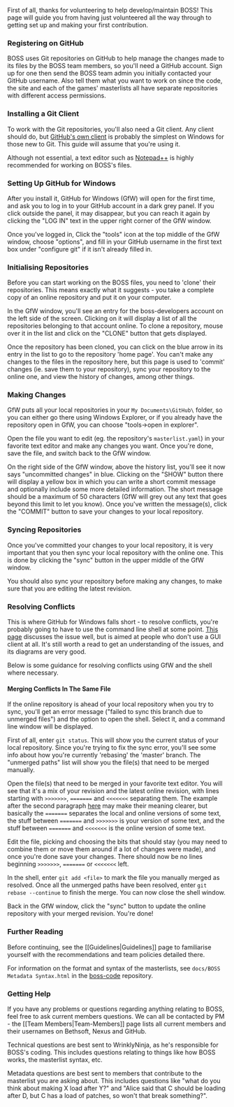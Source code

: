 First of all, thanks for volunteering to help develop/maintain BOSS! This page will guide you from having just volunteered all the way through to getting set up and making your first contribution.

### Registering on GitHub

BOSS uses Git repositories on GitHub to help manage the changes made to its files by the BOSS team members, so you'll need a GitHub account. Sign up for one then send the BOSS team admin you initially contacted your GitHub username. Also tell them what you want to work on since the code, the site and each of the games' masterlists all have separate repositories with different access permissions.

### Installing a Git Client

To work with the Git repositories, you'll also need a Git client. Any client should do, but [GitHub's own client](http://windows.github.com/) is probably the simplest on Windows for those new to Git. This guide will assume that you're using it.

Although not essential, a text editor such as [Notepad++](http://notepad-plus-plus.org/) is highly recommended for working on BOSS's files.

### Setting Up GitHub for Windows

After you install it, GitHub for Windows (GfW) will open for the first time, and ask you to log in to your GitHub account in a dark grey panel. If you click outside the panel, it may disappear, but you can reach it again by clicking the "LOG IN" text in the upper right corner of the GfW window.

Once you've logged in, Click the "tools" icon at the top middle of the GfW window, choose "options", and fill in your GitHub username in the first text box under "configure git" if it isn't already filled in.

### Initialising Repositories

Before you can start working on the BOSS files, you need to 'clone' their repositories. This means exactly what it suggests - you take a complete copy of an online repository and put it on your computer.

In the GfW window, you'll see an entry for the boss-developers account on the left side of the screen. Clicking on it will display a list of all the repositories belonging to that account online. To clone a repository, mouse over it in the list and click on the "CLONE" button that gets displayed.

Once the repository has been cloned, you can click on the blue arrow in its entry in the list to go to the repository 'home page'. You can't make any changes to the files in the repository here, but this page is used to 'commit' changes (ie. save them to your repository), sync your repository to the online one, and view the history of changes, among other things. 

### Making Changes

GfW puts all your local repositories in your `My Documents\GitHub\` folder, so you can either go there using Windows Explorer, or if you already have the repository open in GfW, you can choose "tools->open in explorer".

Open the file you want to edit (eg. the repository's `masterlist.yaml`) in your favorite text editor and make any changes you want. Once you're done, save the file, and switch back to the GfW window. 

On the right side of the GfW window, above the history list, you'll see it now says "uncommitted changes" in blue. Clicking on the "SHOW" button there will display a yellow box in which you can write a short commit message and optionally include some more detailed information. The short message should be a maximum of 50 characters (GfW will grey out any text that goes beyond this limit to let you know). Once you've written the message(s), click the "COMMIT" button to save your changes to your local repository.

### Syncing Repositories

Once you've committed your changes to your local repository, it is very important that you then sync your local repository with the online one. This is done by clicking the "sync" button in the upper middle of the GfW window.

You should also sync your repository before making any changes, to make sure that you are editing the latest revision.

### Resolving Conflicts

This is where GitHub for Windows falls short - to resolve conflicts, you're probably going to have to use the command line shell at some point. [This page](http://git-scm.com/book/en/Distributed-Git-Contributing-to-a-Project#Private-Small-Team) discusses the issue well, but is aimed at people who don't use a GUI client at all. It's still worth a read to get an understanding of the issues, and its diagrams are very good.

Below is some guidance for resolving conflicts using GfW and the shell where necessary.

#### Merging Conflicts In The Same File

If the online repository is ahead of your local repository when you try to sync, you'll get an error message ("failed to sync this branch due to unmerged files") and the option to open the shell. Select it, and a command line window will be displayed.

First of all, enter `git status`. This will show you the current status of your local repository. Since you're trying to fix the sync error, you'll see some info about how you're currently 'rebasing' the 'master' branch. The "unmerged paths" list will show you the file(s) that need to be merged manually.

Open the file(s) that need to be merged in your favorite text editor. You will see that it's a mix of your revision and the latest online revision, with lines starting with `>>>>>>>`, `=======` and `<<<<<<<` separating them. The example after the second paragraph [here](http://git-scm.com/docs/git-merge#_how_conflicts_are_presented) may make their meaning clearer, but basically the `=======` separates the local and online versions of some text, the stuff between `=======` and `>>>>>>>` is your version of some text, and the stuff between `=======` and `<<<<<<<` is the online version of some text.

Edit the file, picking and choosing the bits that should stay (you may need to combine them or move them around if a lot of changes were made), and once you're done save your changes. There should now be no lines beginning `>>>>>>>`, `=======` or `<<<<<<<` left.

In the shell, enter `git add <file>` to mark the file you manually merged as resolved. Once all the unmerged paths have been resolved, enter `git rebase --continue` to finish the merge. You can now close the shell window.

Back in the GfW window, click the "sync" button to update the online repository with your merged revision. You're done!

### Further Reading

Before continuing, see the [[Guidelines|Guidelines]] page to familiarise yourself with the recommendations and team policies detailed there.

For information on the format and syntax of the masterlists, see `docs/BOSS Metadata Syntax.html` in the [boss-code](https://github.com/boss-developers/boss-code) repository.

### Getting Help

If you have any problems or questions regarding anything relating to BOSS, feel free to ask current members questions. We can all be contacted by PM - the [[Team Members|Team-Members]] page lists all current members and their usernames on Bethsoft, Nexus and GitHub.

Technical questions are best sent to WrinklyNinja, as he's responsible for BOSS's coding. This includes questions relating to things like how BOSS works, the masterlist syntax, etc.

Metadata questions are best sent to members that contribute to the masterlist you are asking about. This includes questions like "what do you think about making X load after Y?" and "Alice said that C should be loading after D, but C has a load of patches, so won't that break something?".